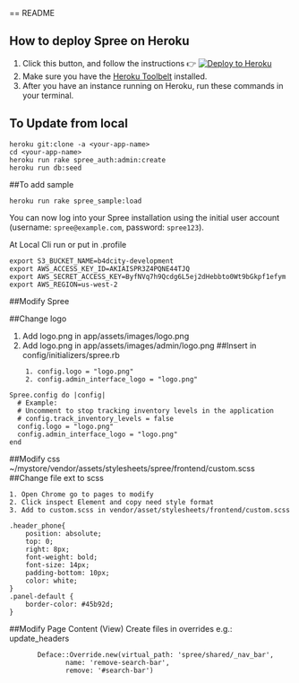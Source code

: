 == README

## How to deploy Spree on Heroku

1.  Click this button, and follow the instructions :point_right: [![Deploy to Heroku](https://www.herokucdn.com/deploy/button.svg)](https://heroku.com/deploy)
2. Make sure you have the [Heroku Toolbelt](https://toolbelt.heroku.com) installed.
3. After you have an instance running on Heroku, run these commands in your terminal.

## To Update from local
```
heroku git:clone -a <your-app-name>
cd <your-app-name>
heroku run rake spree_auth:admin:create
heroku run db:seed
```
##To add sample

```
heroku run rake spree_sample:load
```

You can now log into your Spree installation using the initial user account (username: `spree@example.com`,  password: `spree123`).



At Local Cli run or put in .profile 

```
export S3_BUCKET_NAME=b4dcity-development 
export AWS_ACCESS_KEY_ID=AKIAISPR3Z4PQNE44TJQ 
export AWS_SECRET_ACCESS_KEY=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 
export AWS_REGION=us-west-2
```

##Modify Spree

##Change logo
1. Add logo.png in app/assets/images/logo.png 
2. Add logo.png in app/assets/images/admin/logo.png 
##Insert in config/initializers/spree.rb
```
    1. config.logo = "logo.png"
    2. config.admin_interface_logo = "logo.png"
```

```
Spree.config do |config|
  # Example:
  # Uncomment to stop tracking inventory levels in the application
  # config.track_inventory_levels = false
  config.logo = "logo.png"
  config.admin_interface_logo = "logo.png"
end
```
##Modify css
~/mystore/vendor/assets/stylesheets/spree/frontend/custom.scss
##Change file ext to scss

    1. Open Chrome go to pages to modify
    2. Click inspect Element and copy need style format 
    3. Add to custom.scss in vendor/asset/stylesheets/frontend/custom.scss

```
.header_phone{
	position: absolute;
	top: 0;
	right: 8px;
	font-weight: bold;
	font-size: 14px;
	padding-bottom: 10px;
	color: white;
}
.panel-default {
    border-color: #45b92d;
}
```

##Modify Page Content (View)
Create files in overrides e.g.: update_headers
```
       Deface::Override.new(virtual_path: 'spree/shared/_nav_bar',     
              name: 'remove-search-bar',      
              remove: '#search-bar')  
```




